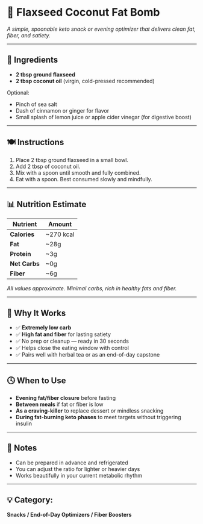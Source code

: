 # 🥄 Flaxseed Coconut Fat Bomb  
_A simple, spoonable keto snack or evening optimizer that delivers clean fat, fiber, and satiety._

---

## 🧾 Ingredients

- **2 tbsp ground flaxseed**  
- **2 tbsp coconut oil** (virgin, cold-pressed recommended)

Optional:  
- Pinch of sea salt  
- Dash of cinnamon or ginger for flavor  
- Small splash of lemon juice or apple cider vinegar (for digestive boost)

---

## 🍽️ Instructions

1. Place 2 tbsp ground flaxseed in a small bowl.  
2. Add 2 tbsp of coconut oil.  
3. Mix with a spoon until smooth and fully combined.  
4. Eat with a spoon. Best consumed slowly and mindfully.  

---

## 📊 Nutrition Estimate

| Nutrient     | Amount     |
|--------------|------------|
| **Calories** | ~270 kcal  
| **Fat**      | ~28g  
| **Protein**  | ~3g  
| **Net Carbs**| ~0g  
| **Fiber**    | ~6g  

*All values approximate. Minimal carbs, rich in healthy fats and fiber.*

---

## 🧠 Why It Works

- ✅ **Extremely low carb**  
- ✅ **High fat and fiber** for lasting satiety  
- ✅ No prep or cleanup — ready in 30 seconds  
- ✅ Helps close the eating window with control  
- ✅ Pairs well with herbal tea or as an end-of-day capstone

---

## 🕓 When to Use

- **Evening fat/fiber closure** before fasting  
- **Between meals** if fat or fiber is low  
- **As a craving-killer** to replace dessert or mindless snacking  
- **During fat-burning keto phases** to meet targets without triggering insulin

---

## 📝 Notes

- Can be prepared in advance and refrigerated  
- You can adjust the ratio for lighter or heavier days  
- Works beautifully in your current metabolic rhythm

---

## 💡 Category:
**Snacks / End-of-Day Optimizers / Fiber Boosters**
